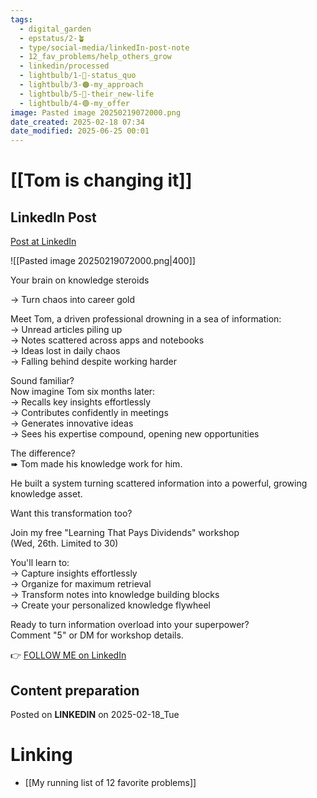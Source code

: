 ```yaml
---
tags:
  - digital_garden
  - epstatus/2-🪴
  - type/social-media/linkedIn-post-note
  - 12_fav_problems/help_others_grow
  - linkedin/processed
  - lightbulb/1-🔴-status_quo
  - lightbulb/3-🟠-my_approach
  - lightbulb/5-🔵-their_new-life
  - lightbulb/4-🟢-my_offer
image: Pasted image 20250219072000.png
date_created: 2025-02-18 07:34
date_modified: 2025-06-25 00:01
---
```

# [[Tom is changing it]]

## LinkedIn Post

[Post at LinkedIn](https://www.linkedin.com/posts/sebastiankamilli_your-brain-on-knowledge-steroids-turn-activity-7297510184040423424-pEQz?utm_source=share&utm_medium=member_desktop&rcm=ACoAAA1M1pkBgWCYPhT45EpfLiHzViQqRWNCIv4)

![[Pasted image 20250219072000.png|400]]

Your brain on knowledge steroids  
  
→ Turn chaos into career gold  
  
Meet Tom, a driven professional drowning in a sea of information:  
→ Unread articles piling up  
→ Notes scattered across apps and notebooks  
→ Ideas lost in daily chaos  
→ Falling behind despite working harder  
  
Sound familiar?  
Now imagine Tom six months later:  
→ Recalls key insights effortlessly  
→ Contributes confidently in meetings  
→ Generates innovative ideas  
→ Sees his expertise compound, opening new opportunities  

The difference?  
➠ Tom made his knowledge work for him.  
  
He built a system turning scattered information into a powerful, growing knowledge asset.  

Want this transformation too?  
  
Join my free "Learning That Pays Dividends" workshop  
(Wed, 26th. Limited to 30)  

You'll learn to:  
→ Capture insights effortlessly  
→ Organize for maximum retrieval  
→ Transform notes into knowledge building blocks  
→ Create your personalized knowledge flywheel  

Ready to turn information overload into your superpower?  
Comment "5" or DM for workshop details.

👉 [FOLLOW ME on LinkedIn](https://www.linkedin.com/comm/mynetwork/discovery-see-all?usecase=PEOPLE_FOLLOWS&followMember=sebastiankamilli)

## Content preparation

Posted on **LINKEDIN** on 2025-02-18_Tue

# Linking

+ [[My running list of 12 favorite problems]]
